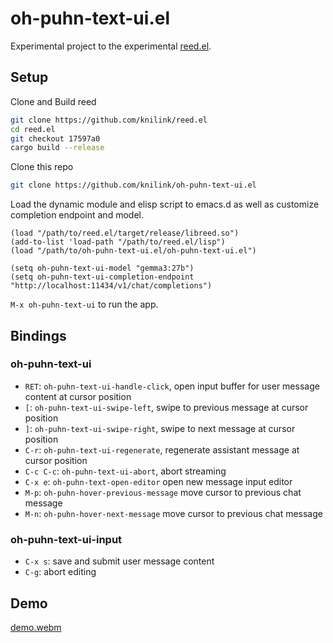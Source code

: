 # oh-puhn-text-ui.el
Experimental project to the experimental [reed.el](https://github.com/knilink/reed.el).

## Setup
Clone and Build reed
``` sh
git clone https://github.com/knilink/reed.el
cd reed.el
git checkout 17597a0
cargo build --release
```
Clone this repo
```sh
git clone https://github.com/knilink/oh-puhn-text-ui.el
```
Load the dynamic module and elisp script to emacs.d as well as customize completion endpoint and model.
```elisp
(load "/path/to/reed.el/target/release/libreed.so")
(add-to-list 'load-path "/path/to/reed.el/lisp")
(load "/path/to/oh-puhn-text-ui.el/oh-puhn-text-ui.el")

(setq oh-puhn-text-ui-model "gemma3:27b")
(setq oh-puhn-text-ui-completion-endpoint "http://localhost:11434/v1/chat/completions")
```

`M-x oh-puhn-text-ui` to run the app.


## Bindings
### oh-puhn-text-ui
- `RET`: `oh-puhn-text-ui-handle-click`, open input buffer for user message content at cursor position
- `[`: `oh-puhn-text-ui-swipe-left`, swipe to previous message at cursor position
- `]`: `oh-puhn-text-ui-swipe-right`, swipe to next message at cursor position
- `C-r`: `oh-puhn-text-ui-regenerate`, regenerate assistant message at cursor position
- `C-c C-c`: `oh-puhn-text-ui-abort`, abort streaming
- `C-x e`: `oh-puhn-text-open-editor` open new message input editor
- `M-p`: `oh-puhn-hover-previous-message` move cursor to previous chat message
- `M-n`: `oh-puhn-hover-next-message` move cursor to previous chat message

### oh-puhn-text-ui-input
- `C-x s`: save and submit user message content
- `C-g`: abort editing

## Demo
[demo.webm](https://github.com/user-attachments/assets/6c05176b-7a75-49d9-bb77-b5a847cc544d)
